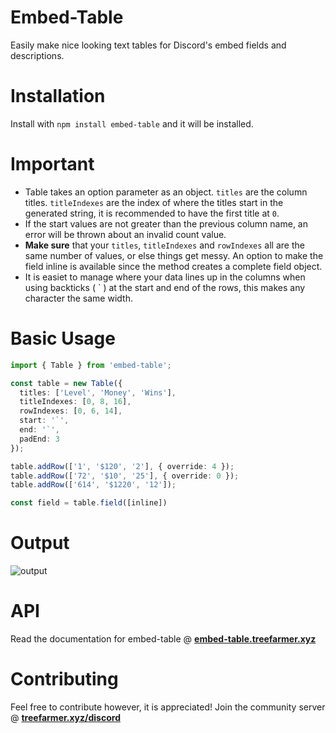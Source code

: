 # Embed-Table

Easily make nice looking text tables for Discord's embed fields and descriptions.

# Installation

Install with `npm install embed-table` and it will be installed.

# Important

- Table takes an option parameter as an object. `titles` are the column titles. `titleIndexes` are the index of where the titles start in the generated string, it is recommended to have the first title at `0`.
- If the start values are not greater than the previous column name, an error will be thrown about an invalid count value.
- **Make sure** that your `titles`, `titleIndexes` and `rowIndexes` all are the same number of values, or else things get messy. An option to make the field inline is available since the method creates a complete field object. 
- It is easiet to manage where your data lines up in the columns when using backticks ( ` ) at the start and end of the rows, this makes any character the same width. 

# Basic Usage
```ts
import { Table } from 'embed-table';

const table = new Table({
  titles: ['Level', 'Money', 'Wins'],
  titleIndexes: [0, 8, 16],
  rowIndexes: [0, 6, 14],
  start: '`',
  end: '`',
  padEnd: 3
});

table.addRow(['1', '$120', '2'], { override: 4 });
table.addRow(['72', '$10', '25'], { override: 0 });
table.addRow(['614', '$1220', '12']);

const field = table.field([inline])
```

# Output
![output](https://i.imgur.com/tQSKSJN.png)

# API
Read the documentation for embed-table @ [**embed-table.treefarmer.xyz**](https://embed-table.treefarmer.xyz/)

# Contributing

Feel free to contribute however, it is appreciated! Join the community server @ [**treefarmer.xyz/discord**](https://treefarmer.xyz/discord)
